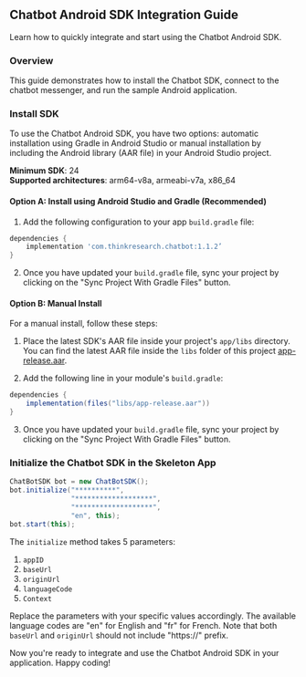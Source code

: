 ## Chatbot Android SDK Integration Guide

Learn how to quickly integrate and start using the Chatbot Android SDK.

### Overview

This guide demonstrates how to install the Chatbot SDK, connect to the chatbot messenger, and run the sample Android application.

### Install SDK

To use the Chatbot Android SDK, you have two options: automatic installation using Gradle in Android Studio or manual installation by including the Android library (AAR file) in your Android Studio project.

**Minimum SDK**: 24  
**Supported architectures**: arm64-v8a, armeabi-v7a, x86_64

#### Option A: Install using Android Studio and Gradle (Recommended)

1. Add the following configuration to your app `build.gradle` file:

```groovy
dependencies {
    implementation 'com.thinkresearch.chatbot:1.1.2’
}
```

2. Once you have updated your `build.gradle` file, sync your project by clicking on the "Sync Project With Gradle Files" button.

#### Option B: Manual Install

For a manual install, follow these steps:

1. Place the latest SDK's AAR file inside your project's `app/libs` directory. You can find the latest AAR file inside the `libs` folder of this project [app-release.aar](https://bitbucket.org/architech/think-research-android-skelton-app/src/main/app/libs/).

2. Add the following line in your module's `build.gradle`:

```groovy
dependencies {
    implementation(files("libs/app-release.aar"))
}
```

3. Once you have updated your `build.gradle` file, sync your project by clicking on the "Sync Project With Gradle Files" button.

### Initialize the Chatbot SDK in the Skeleton App

```java
ChatBotSDK bot = new ChatBotSDK();
bot.initialize("**********",
               "*******************",
               "*******************",
               "en", this);
bot.start(this);
```

The `initialize` method takes 5 parameters:
1. `appID`
2. `baseUrl`
3. `originUrl`
4. `languageCode`
5. `Context`

Replace the parameters with your specific values accordingly. The available language codes are "en" for English and "fr" for French. Note that both `baseUrl` and `originUrl` should not include "https://" prefix.

Now you're ready to integrate and use the Chatbot Android SDK in your application. Happy coding!